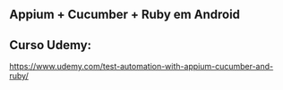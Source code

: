 ## Appium + Cucumber + Ruby em Android

## Curso Udemy:

https://www.udemy.com/test-automation-with-appium-cucumber-and-ruby/
